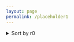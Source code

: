 ```yaml
---
layout: page
permalink: /placeholder1
---
```



<details>
<summary> Sort by r0 </summary>

+ <details>
    <summary> r0= 5.7</summary>
   
    + <details>
        <summary>Sort by r1 </summary>
            +<details>
            <summary>Sort by r1 </summary>
            r1 = 0.0
      </details>


    + <details>
      <summary>Sort by r_theta </summary>
      teste
        <p float="left">

        <img src="{{ site.baseurl }}/images/N1000L80rzero1.2r10.0rtheta0.1.png"  style="width: 300px;"/>

       <img src="{{ site.baseurl }}/images/N1000L80rzero1.2r10.0rtheta0.1.png"  style="width: 300px;"/>

      </p>
           <p align = "center">
      Fig.1 - 4K Mountains Wallpaper
      </p>
      </details>


    </details>

    </details>
